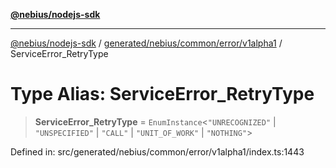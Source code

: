 [**@nebius/nodejs-sdk**](../../../../../../README.md)

***

[@nebius/nodejs-sdk](../../../../../../README.md) / [generated/nebius/common/error/v1alpha1](../README.md) / ServiceError\_RetryType

# Type Alias: ServiceError\_RetryType

> **ServiceError\_RetryType** = `EnumInstance`\<`"UNRECOGNIZED"` \| `"UNSPECIFIED"` \| `"CALL"` \| `"UNIT_OF_WORK"` \| `"NOTHING"`\>

Defined in: src/generated/nebius/common/error/v1alpha1/index.ts:1443
